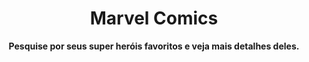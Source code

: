 <h1 align="center">Marvel Comics</h1>
<p align="center"><strong>Pesquise por seus super heróis favoritos e veja mais detalhes deles.</strong></p>
